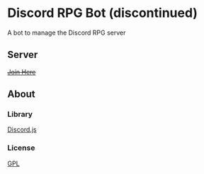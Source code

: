 # Discord RPG Bot (discontinued)

A bot to manage the Discord RPG server

## Server

<s><a href="#">Join Here</a></s>

## About

### Library

<a href="https://discord.js.org/#/">Discord.js</a>

### License

<a href="https://www.gnu.org/copyleft/gpl.html">GPL</a>
